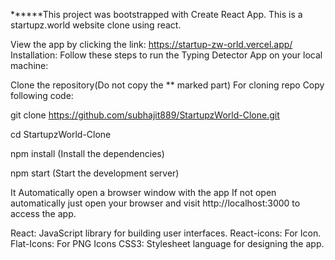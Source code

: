 ******This project was bootstrapped with Create React App.
 This is a startupz.world website clone using react.

View the app by clicking the link: https://startup-zw-orld.vercel.app/
Installation: Follow these steps to run the Typing Detector App on your local machine:

Clone the repository(Do not copy the ** marked part) For cloning repo Copy following code:

git clone https://github.com/subhajit889/StartupzWorld-Clone.git

cd StartupzWorld-Clone

npm install (Install the dependencies)

npm start (Start the development server)

It Automatically open a browser window with the app If not open automatically just open your browser and visit http://localhost:3000 to access the app.

React: JavaScript library for building user interfaces.
React-icons: For Icon.
Flat-Icons: For PNG Icons
CSS3: Stylesheet language for designing the app.
